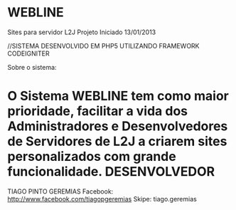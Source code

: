 WEBLINE
=======
Sites para servidor L2J
Projeto Iniciado 13/01/2013

//SISTEMA DESENVOLVIDO EM PHP5 UTILIZANDO FRAMEWORK CODEIGNITER

Sobre o sistema:

  O Sistema WEBLINE tem como maior prioridade, facilitar a vida dos Administradores e Desenvolvedores de Servidores de L2J a criarem sites personalizados com grande funcionalidade.
DESENVOLVEDOR
=============
TIAGO PINTO GEREMIAS
Facebook: http://www.facebook.com/tiagopgeremias
Skipe: tiago.geremias


